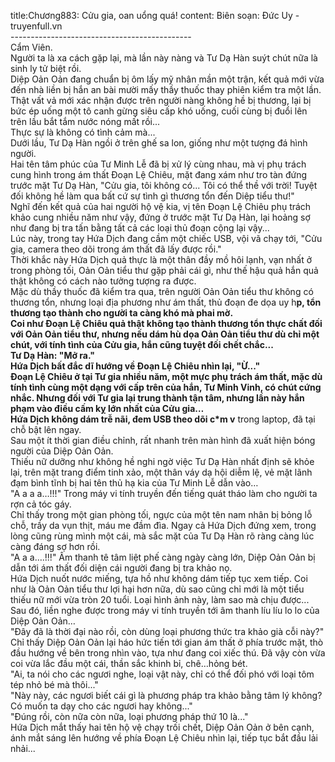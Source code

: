 title:Chương883: Cửu gia, oan uổng quá!
content:
Biên soạn: Đức Uy - truyenfull.vn<br>---------------------------------------------<br>Cẩm Viên.<br>Người ta là xa cách gặp lại, mà lần này nàng và Tư Dạ Hàn suýt chút nữa là sinh ly tử biệt rồi.<br>Diệp Oản Oản đang chuẩn bị ôm lấy mỹ nhân mần một trận, kết quả mới vừa đến nhà liền bị hắn an bài mười mấy thầy thuốc thay phiên kiểm tra một lần. Thật vất vả mới xác nhận được trên người nàng không hề bị thương, lại bị bức ép uống một tô canh gừng siêu cấp khó uống, cuối cùng bị đuổi lên trên lầu bắt tắm nước nóng mất rồi...<br>Thực sự là không có tình cảm mà...<br>Dưới lầu, Tư Dạ Hàn ngồi ở trên ghế sa lon, giống như một tượng đá hình người.<br>Hai tên tâm phúc của Tư Minh Lễ đã bị xử lý cùng nhau, mà vị phụ trách cung hình trong ám thất Đoạn Lệ Chiêu, mặt đang xám như tro tàn đứng trước mặt Tư Dạ Hàn, "Cửu gia, tôi không có... Tôi có thể thề với trời! Tuyệt đối không hề làm qua bất cứ sự tình gì thương tổn đến Diệp tiểu thư!"<br>Nghĩ đến kết quả của hai người hộ vệ kia, vị tên Đoạn Lệ Chiêu phụ trách khảo cung nhiều năm như vậy, đứng ở trước mặt Tư Dạ Hàn, lại hoảng sợ như đang bị tra tấn bằng tất cả các loại thủ đoạn cộng lại vậy...<br>Lúc này, trong tay Hứa Dịch đang cầm một chiếc USB, vội vã chạy tới, "Cửu gia, camera theo dõi trong ám thất đã lấy được rồi."<br>Thời khắc này Hứa Dịch quả thực là một thân đầy mồ hôi lạnh, vạn nhất ở trong phòng tối, Oản Oản tiểu thư gặp phải cái gì, như thế hậu quả hắn quả thật không có cách nào tưởng tượng ra được.<br>Mặc dù thầy thuốc đã kiểm tra qua, trên người Oản Oản tiểu thư không có thương tổn, nhưng loại địa phương như ám thất, thủ đoạn đe dọa uy h**p, tổn thương tạo thành cho người ta càng khó mà phai mờ.<br>Coi như Đoạn Lệ Chiêu quả thật không tạo thành thương tổn thực chất đối với Oản Oản tiểu thư, nhưng nếu dám hù dọa Oản Oản tiểu thư dù chỉ một chút, với tính tình của Cửu gia, hắn cũng tuyệt đối chết chắc...<br>Tư Dạ Hàn: "Mở ra."<br>Hứa Dịch bất đắc dĩ hướng về Đoạn Lệ Chiêu nhìn lại, "Ừ..."<br>Đoạn Lệ Chiêu ở tại Tư gia nhiều năm, một mực phụ trách ám thất, mặc dù tính tình cùng một dạng với cấp trên của hắn, Tư Minh Vinh, có chút cứng nhắc. Nhưng đối với Tư gia lại trung thành tận tâm, nhưng lần này hắn phạm vào điều cấm kỵ lớn nhất của Cửu gia…<br>Hứa Dịch không dám trễ nãi, đem USB theo dõi c*m v** trong laptop, đã tại chỗ bật lên ngay.<br>Sau một ít thời gian điều chỉnh, rất nhanh trên màn hình đã xuất hiện bóng người của Diệp Oản Oản.<br>Thiếu nữ dưỡng như không hề nghi ngờ việc Tư Dạ Hàn nhất định sẽ khỏe lại, trên mặt trang điểm tinh xảo, một thân váy dạ hội diễm lệ, vẻ mặt lãnh đạm bình tĩnh bị hai tên thủ hạ kia của Tư Minh Lễ dẫn vào…<br>"A a a a…!!!" Trong máy vi tính truyền đến tiếng quát tháo làm cho người ta rợn cả tóc gáy.<br>Chỉ thấy trong một gian phòng tối, ngực của một tên nam nhân bị bỏng lỗ chỗ, trầy da vụn thịt, máu me đầm đìa. Ngay cả Hứa Dịch đứng xem, trong lòng cũng rùng mình một cái, mà sắc mặt của Tư Dạ Hàn rõ ràng càng lúc càng đáng sợ hơn rồi.<br>"A a a….!!!" Âm thanh tê tâm liệt phế càng ngày càng lớn, Diệp Oản Oản bị dẫn tới ám thất đối diện cái người đang bị tra khảo nọ.<br>Hứa Dịch nuốt nước miếng, tựa hồ như không dám tiếp tục xem tiếp. Coi như là Oản Oản tiểu thư lợi hại hơn nữa, dù sao cũng chỉ mới là một tiểu thiếu nữ mới vừa tròn 20 tuổi. Loại hình ảnh này, làm sao mà chịu được...<br>Sau đó, liền nghe được trong máy vi tính truyền tới âm thanh líu líu lo lo của Diệp Oản Oản…<br>"Đây đã là thời đại nào rồi, còn dùng loại phương thức tra khảo già cỗi này?"<br>Chỉ thấy Diệp Oản Oản lại háo hức tiến tới gian ám thất ở phía trước mặt, thò đầu hướng về bên trong nhìn vào, tựa như đang coi xiếc thú. Đã vậy còn vừa coi vừa lắc đầu một cái, thần sắc khinh bỉ, chê…hỏng bét.<br>"Ai, ta nói cho các ngươi nghe, loại vật này, chỉ có thể đối phó với loại tôm tép nhỏ bé mà thôi..."<br>"Này này, các ngươi biết cái gì là phương pháp tra khảo bằng tâm lý không? Có muốn ta dạy cho các ngươi hay không..."<br>"Đúng rồi, còn nữa còn nữa, loại phương pháp thứ 10 là..."<br>Hứa Dịch mắt thấy hai tên hộ vệ chạy trối chết, Diệp Oản Oản ở bên cạnh, ánh mắt sáng lên hướng về phía Đoạn Lệ Chiêu nhìn lại, tiếp tục bắt đầu lải nhải...